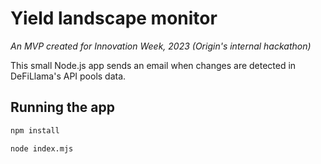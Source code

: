 # Yield landscape monitor

_An MVP created for Innovation Week, 2023 (Origin's internal hackathon)_

This small Node.js app sends an email when changes are detected in DeFiLlama's API pools data.

## Running the app
```bash
npm install
```
```bash
node index.mjs
```
